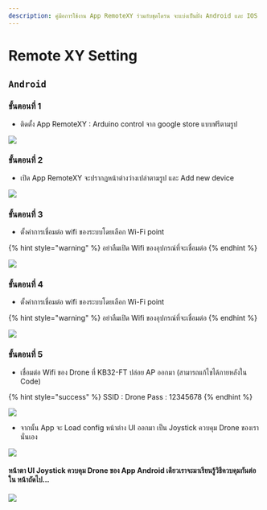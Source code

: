 ```yaml
---
description: คู่มือการใช้งาน App RemoteXY ร่วมกับชุดโดรน จะแบ่งเป็นฝั่ง Android และ IOS
---
```


# Remote XY Setting

## **`Android`**

### **ขั้นตอนที่ 1**

* ติดตั้ง App RemoteXY : Arduino control จาก google store แบบฟรีตามรูป

![](../../.gitbook/assets/image%20%28165%29.png)

### **ขั้นตอนที่ 2**

* เปิด App RemoteXY  จะปรากฏหน้าต่างว่างเปล่าตามรูป และ Add new device

![](../../.gitbook/assets/image%20%28161%29.png)

### **ขั้นตอนที่ 3**

* ตั้งค่าการเชื่อมต่อ wifi ของระบบโดยเลือก Wi-Fi point

{% hint style="warning" %}
อย่าลืมเปิด Wifi ของอุปกรณ์ที่จะเชื่อมต่อ
{% endhint %}

![](../../.gitbook/assets/image%20%28149%29.png)

### **ขั้นตอนที่ 4**

* ตั้งค่าการเชื่อมต่อ wifi ของระบบโดยเลือก Wi-Fi point

{% hint style="warning" %}
อย่าลืมเปิด Wifi ของอุปกรณ์ที่จะเชื่อมต่อ
{% endhint %}

![](../../.gitbook/assets/image%20%28166%29.png)

### **ขั้นตอนที่ 5**

* เชื่อมต่อ Wifi ของ Drone ที่ KB32-FT ปล่อย AP ออกมา \(สามารถแก้ไขได้ภายหลังใน Code\)

{% hint style="success" %}
SSID : Drone  Pass : 12345678
{% endhint %}

![](../../.gitbook/assets/image%20%28164%29.png)

* จากนั้น App จะ Load config หน้าต่าง UI ออกมา เป็น Joystick ควบคุม Drone ของเรานั่นเอง

![](../../.gitbook/assets/image%20%28168%29.png)

#### หน้าตา UI Joystick ควบคุม Drone ของ App Android เดียวเราจะมาเรียนรู้วิธีควบคุมกันต่อใน หน้าถัดไป...

![](../../.gitbook/assets/image%20%28153%29.png)



